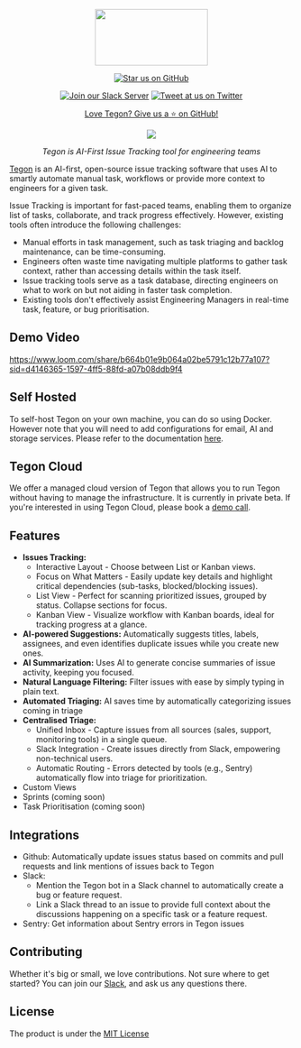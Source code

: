 <p align="center">
  <a href="https://tegon.ai"><img src="https://github.com/tegonhq/tegon/assets/17528887/07036ee1-774d-4dff-a56b-8050041f36ce" width="200" height="100" /></a>
</p>

<div align="center">

[![Star us on GitHub](https://img.shields.io/github/stars/tegonhq/tegon?color=FFD700&label=Stars&logo=Github)](https://github.com/tegonhq/tegon)

[![Join our Slack Server](https://img.shields.io/badge/Slack-Join%20our%20community-1da1f2?style=flat&logo=slack&logoColor=%23fff)](https://join.slack.com/t/tegoncommunity/shared_invite/zt-2jvar8p1x-9wqFTL9PP5ICImb76qcjEA)
[![Tweet at us on Twitter](https://img.shields.io/badge/Twitter-tweet%20at%20us-1da1f2?style=flat&logo=twitter&logoColor=%23fff)](https://twitter.com/tegonhq)

[Love Tegon? Give us a ⭐ on GitHub!](https://github.com/tegonhq/tegon)

</div>

<p align="center">
<a> <img src= "https://github.com/tegonhq/tegon/assets/36505468/888ebcaa-29fb-4f33-833f-9652bdd37711" /></a>
</p>

<p align="center">
    <em> Tegon is AI-First Issue Tracking tool for engineering teams
</em>
</p>

[Tegon](https://tegon.ai) is an AI-first, open-source issue tracking software that uses AI to smartly automate manual task, workflows or provide more context to engineers for a given task.

Issue Tracking is important for fast-paced teams, enabling them to organize list of tasks, collaborate, and track progress effectively. However, existing tools often introduce the following challenges:

- Manual efforts in task management, such as task triaging and backlog maintenance, can be time-consuming.
- Engineers often waste time navigating multiple platforms to gather task context, rather than accessing details within the task itself.
- Issue tracking tools serve as a task database, directing engineers on what to work on but not aiding in faster task completion.
- Existing tools don't effectively assist Engineering Managers in real-time task, feature, or bug prioritisation.

## Demo Video
https://www.loom.com/share/b664b01e9b064a02be5791c12b77a107?sid=d4146365-1597-4ff5-88fd-a07b08ddb9f4

## Self Hosted
To self-host Tegon on your own machine, you can do so using Docker. However note that you will need to add configurations for email, AI and storage services. Please refer to the documentation [here](https://docs.tegon.ai/oss/deploy-tegon).

## Tegon Cloud

We offer a managed cloud version of Tegon that allows you to run Tegon without having to manage the infrastructure. It is currently in private beta. 
If you're interested in using Tegon Cloud, please book a [demo call](https://calendly.com/manik-sync/talk-to-us).

## Features

- **Issues Tracking:**
  - Interactive Layout - Choose between List or Kanban views.
  - Focus on What Matters - Easily update key details and highlight critical dependencies (sub-tasks, blocked/blocking issues).
  - List View - Perfect for scanning prioritized issues, grouped by status. Collapse sections for focus.
  - Kanban View - Visualize workflow with Kanban boards, ideal for tracking progress at a glance.
- **AI-powered Suggestions:** Automatically suggests titles, labels, assignees, and even identifies duplicate issues while you create new ones.
- **AI Summarization:** Uses AI to generate concise summaries of issue activity, keeping you focused.
- **Natural Language Filtering:** Filter issues with ease by simply typing in plain text.
- **Automated Triaging:** AI saves time by automatically categorizing issues coming in triage
- **Centralised Triage:**
  - Unified Inbox - Capture issues from all sources (sales, support, monitoring tools) in a single queue.
  - Slack Integration - Create issues directly from Slack, empowering non-technical users.
  - Automatic Routing - Errors detected by tools (e.g., Sentry) automatically flow into triage for prioritization.
- Custom Views
- Sprints (coming soon)
- Task Prioritisation (coming soon)

## Integrations

- Github: Automatically update issues status based on commits and pull requests and link mentions of issues back to Tegon
- Slack:
  - Mention the Tegon bot in a Slack channel to automatically create a bug or feature request.
  - Link a Slack thread to an issue to provide full context about the discussions happening on a specific task or a feature request.
- Sentry: Get information about Sentry errors in Tegon issues

## Contributing

Whether it's big or small, we love contributions. Not sure where to get started? 
You can join our [Slack](https://join.slack.com/t/tegoncommunity/shared_invite/zt-2jvar8p1x-9wqFTL9PP5ICImb76qcjEA), and ask us any questions there.

## License

The product is under the [MIT License](https://github.com/tegonhq/tegon/blob/main/LICENSE.md)

